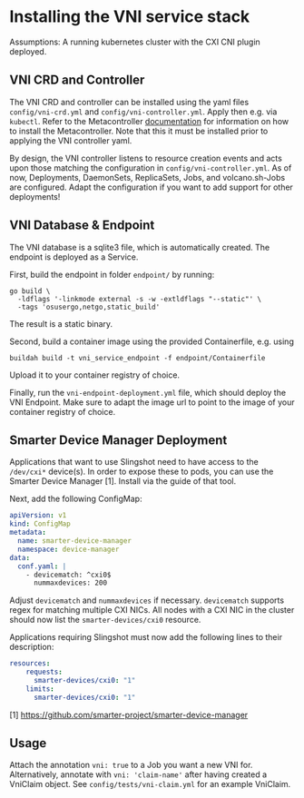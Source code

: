# Installing the VNI service stack

Assumptions: A running kubernetes cluster with the CXI CNI plugin deployed.


## VNI CRD and Controller
The VNI CRD and controller can be installed using the yaml files `config/vni-crd.yml` and `config/vni-controller.yml`. 
Apply then e.g. via `kubectl`. Refer to the Metacontroller [documentation](https://metacontroller.github.io/metacontroller/guide/install.html)
for information on how to install the Metacontroller. Note that this it must be installed prior to applying the VNI controller yaml.

By design, the VNI controller listens to resource creation events and acts upon those matching the configuration in `config/vni-controller.yml`.
As of now, Deployments, DaemonSets, ReplicaSets, Jobs, and volcano.sh-Jobs are configured. 
Adapt the configuration if you want to add support for other deployments!

## VNI Database & Endpoint

The VNI database is a sqlite3 file, which is automatically created. The endpoint is deployed as a Service.

First, build the endpoint in folder `endpoint/` by running:
```shell
go build \
  -ldflags '-linkmode external -s -w -extldflags "--static"' \
  -tags 'osusergo,netgo,static_build'
```
The result is a static binary.

Second, build a container image using the provided Containerfile, e.g. using
```shell
buildah build -t vni_service_endpoint -f endpoint/Containerfile
```

Upload it to your container registry of choice.

Finally, run the `vni-endpoint-deployment.yml` file, which should deploy the VNI Endpoint.
Make sure to adapt the image url to point to the image of your container registry of choice.

## Smarter Device Manager Deployment

Applications that want to use Slingshot need to have access to the `/dev/cxi*` device(s). 
In order to expose these to pods, you can use the Smarter Device Manager [1]. Install via the guide of that tool.

Next, add the following ConfigMap: 

```yaml
apiVersion: v1
kind: ConfigMap
metadata:
  name: smarter-device-manager
  namespace: device-manager
data:
  conf.yaml: |
    - devicematch: ^cxi0$
      nummaxdevices: 200
```
Adjust `devicematch` and `nummaxdevices` if necessary. `devicematch` supports regex for matching multiple CXI NICs.
All nodes with a CXI NIC in the cluster should now list the `smarter-devices/cxi0` resource.

Applications requiring Slingshot must now add the following lines to their description:

```yaml
resources:
    requests:
      smarter-devices/cxi0: "1"
    limits:
      smarter-devices/cxi0: "1"
```

[1] https://github.com/smarter-project/smarter-device-manager

## Usage

Attach the annotation `vni: true` to a Job you want a new VNI for. Alternatively, annotate with `vni: 'claim-name'` after
having created a VniClaim object. See `config/tests/vni-claim.yml` for an example VniClaim.